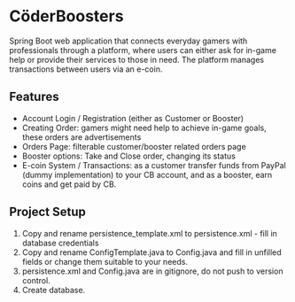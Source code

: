 # CöderBoosters
Spring Boot web application that connects everyday gamers with professionals through a platform,
where users can either ask for in-game help or provide their services to those in need.
The platform manages transactions between users via an e-coin.

## Features
- Account Login / Registration (either as Customer or Booster)
- Creating Order: gamers might need help to achieve in-game goals, these orders are advertisements
- Orders Page: filterable customer/booster related orders page
- Booster options: Take and Close order, changing its status
- E-coin System / Transactions: as a customer transfer funds from PayPal (dummy implementation) to your CB account,
and as a booster, earn coins and get paid by CB.

## Project Setup
1. Copy and rename persistence_template.xml to persistence.xml - fill in database credentials
2. Copy and rename ConfigTemplate.java to Config.java and fill in unfilled fields or change them suitable to your needs.
3. persistence.xml and Config.java are in gitignore, do not push to version control.
4. Create database.
